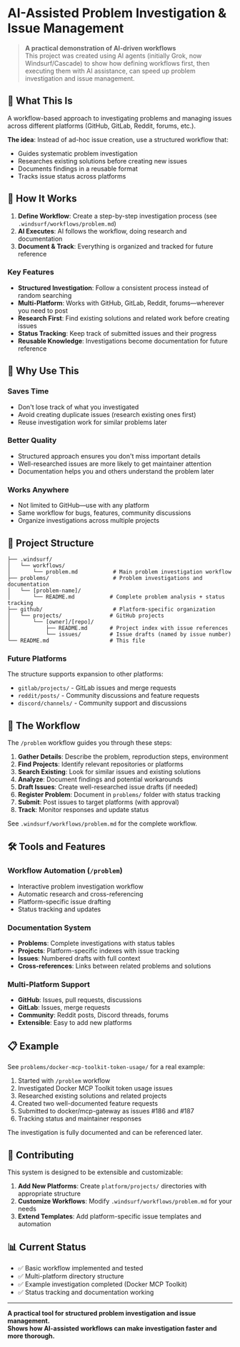 # AI-Assisted Problem Investigation & Issue Management

> **A practical demonstration of AI-driven workflows**  
> This project was created using AI agents (initially Grok, now Windsurf/Cascade) to show how defining workflows first, then executing them with AI assistance, can speed up problem investigation and issue management.

## 🎯 What This Is

A workflow-based approach to investigating problems and managing issues across different platforms (GitHub, GitLab, Reddit, forums, etc.).

**The idea**: Instead of ad-hoc issue creation, use a structured workflow that:
- Guides systematic problem investigation
- Researches existing solutions before creating new issues
- Documents findings in a reusable format
- Tracks issue status across platforms

## 🤖 How It Works

1. **Define Workflow**: Create a step-by-step investigation process (see `.windsurf/workflows/problem.md`)
2. **AI Executes**: AI follows the workflow, doing research and documentation
3. **Document & Track**: Everything is organized and tracked for future reference

### Key Features

- **Structured Investigation**: Follow a consistent process instead of random searching
- **Multi-Platform**: Works with GitHub, GitLab, Reddit, forums—wherever you need to post
- **Research First**: Find existing solutions and related work before creating issues
- **Status Tracking**: Keep track of submitted issues and their progress
- **Reusable Knowledge**: Investigations become documentation for future reference

## 🚀 Why Use This

### Saves Time
- Don't lose track of what you investigated
- Avoid creating duplicate issues (research existing ones first)
- Reuse investigation work for similar problems later

### Better Quality
- Structured approach ensures you don't miss important details
- Well-researched issues are more likely to get maintainer attention
- Documentation helps you and others understand the problem later

### Works Anywhere
- Not limited to GitHub—use with any platform
- Same workflow for bugs, features, community discussions
- Organize investigations across multiple projects

## 📁 Project Structure

```
├── .windsurf/
│   └── workflows/
│       └── problem.md           # Main problem investigation workflow
├── problems/                    # Problem investigations and documentation
│   └── [problem-name]/
│       └── README.md           # Complete problem analysis + status tracking
├── github/                      # Platform-specific organization
│   └── projects/               # GitHub projects
│       └── [owner]/[repo]/
│           ├── README.md       # Project index with issue references
│           └── issues/         # Issue drafts (named by issue number)
└── README.md                   # This file
```

### Future Platforms
The structure supports expansion to other platforms:
- `gitlab/projects/` - GitLab issues and merge requests
- `reddit/posts/` - Community discussions and feature requests
- `discord/channels/` - Community support and discussions

## 🔄 The Workflow

The `/problem` workflow guides you through these steps:

1. **Gather Details**: Describe the problem, reproduction steps, environment
2. **Find Projects**: Identify relevant repositories or platforms
3. **Search Existing**: Look for similar issues and existing solutions
4. **Analyze**: Document findings and potential workarounds
5. **Draft Issues**: Create well-researched issue drafts (if needed)
6. **Register Problem**: Document in `problems/` folder with status tracking
7. **Submit**: Post issues to target platforms (with approval)
8. **Track**: Monitor responses and update status

See `.windsurf/workflows/problem.md` for the complete workflow.

## 🛠️ Tools and Features

### Workflow Automation (`/problem`)
- Interactive problem investigation workflow
- Automatic research and cross-referencing
- Platform-specific issue drafting
- Status tracking and updates

### Documentation System
- **Problems**: Complete investigations with status tables
- **Projects**: Platform-specific indexes with issue tracking
- **Issues**: Numbered drafts with full context
- **Cross-references**: Links between related problems and solutions

### Multi-Platform Support
- **GitHub**: Issues, pull requests, discussions
- **GitLab**: Issues, merge requests
- **Community**: Reddit posts, Discord threads, forums
- **Extensible**: Easy to add new platforms

## 📋 Example

See `problems/docker-mcp-toolkit-token-usage/` for a real example:

1. Started with `/problem` workflow
2. Investigated Docker MCP Toolkit token usage issues
3. Researched existing solutions and related projects
4. Created two well-documented feature requests
5. Submitted to docker/mcp-gateway as issues #186 and #187
6. Tracking status and maintainer responses

The investigation is fully documented and can be referenced later.

## 🤝 Contributing

This system is designed to be extensible and customizable:

1. **Add New Platforms**: Create `platform/projects/` directories with appropriate structure
2. **Customize Workflows**: Modify `.windsurf/workflows/problem.md` for your needs
3. **Extend Templates**: Add platform-specific issue templates and automation

## 📊 Current Status

- ✅ Basic workflow implemented and tested
- ✅ Multi-platform directory structure
- ✅ Example investigation completed (Docker MCP Toolkit)
- ✅ Status tracking and documentation working

---

**A practical tool for structured problem investigation and issue management.**  
**Shows how AI-assisted workflows can make investigation faster and more thorough.**

